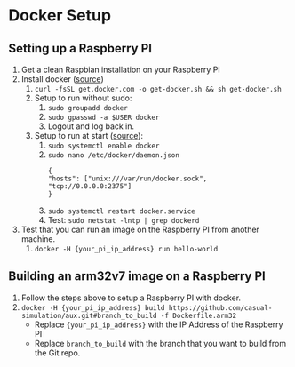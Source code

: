 # Docker Setup

## Setting up a Raspberry PI

1. Get a clean Raspbian installation on your Raspberry PI
2. Install docker ([source](https://medium.freecodecamp.org/the-easy-way-to-set-up-docker-on-a-raspberry-pi-7d24ced073ef))
    1. `curl -fsSL get.docker.com -o get-docker.sh && sh get-docker.sh`
    2. Setup to run without sudo:
        1. `sudo groupadd docker`
        2. `sudo gpasswd -a $USER docker`
        3. Logout and log back in.
    3. Setup to run at start ([source](https://docs.docker.com/install/linux/linux-postinstall/#configure-docker-to-start-on-boot)):
        1. `sudo systemctl enable docker`
        2. `sudo nano /etc/docker/daemon.json`
            ```
            {
            "hosts": ["unix:///var/run/docker.sock", "tcp://0.0.0.0:2375"]
            }
            ```
        3. `sudo systemctl restart docker.service`
        4. Test: `sudo netstat -lntp | grep dockerd`
3. Test that you can run an image on the Raspberry PI from another machine.
    1. `docker -H {your_pi_ip_address} run hello-world`

## Building an arm32v7 image on a Raspberry PI

1. Follow the steps above to setup a Raspberry PI with docker.
2. `docker -H {your_pi_ip_address} build https://github.com/casual-simulation/aux.git#branch_to_build -f Dockerfile.arm32`
    - Replace `{your_pi_ip_address}` with the IP Address of the Raspberry PI
    - Replace `branch_to_build` with the branch that you want to build from the Git repo.
